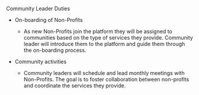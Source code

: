 Community Leader Duties

* On-boarding of Non-Profits 
  * As new Non-Profits join the platform they will be assigned to communities based on the type of services they provide. Community leader will introduce them to the platform and guide them through the on-boarding process.

* Community activities
  * Community leaders will schedule and lead monthly meetings with Non-Profits. The goal is to foster collaboration between  non-profits and coordinate the services they provide.